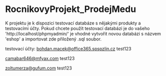 ﻿# RocnikovyProjekt_ProdejMedu
K projektu je k dispozici testovací databáze s nějakými produkty a testovacími účty. Pokud chcete použít testovací databázi je do vašeho 'http://localhost/phpmyadmin/' je vhodné vytvořit novou databázi s názvem 'eshop' a importovat zde přiložený .sql soubor.

testovací účty:
bohdan.macek@office365.spspzlin.cz
test123

camabar646@mfyax.com
test123

zoltumerza@gufum.com
test123
